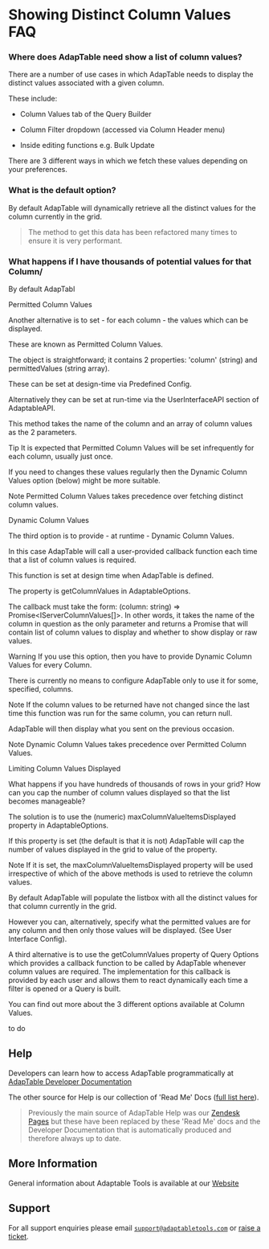 # Showing Distinct Column Values FAQ

### Where does AdapTable need show a list of column values? 

There are a number of use cases in which AdapTable needs to display the distinct values associated with a given column.  

These include:

- Column Values tab of the Query Builder

- Column Filter dropdown (accessed via Column Header menu)

- Inside editing functions e.g. Bulk Update

There are 3 different ways in which we fetch these values depending on your preferences.

### What is the default option?

By default AdapTable will dynamically retrieve all the distinct values for the column currently in the grid.  

> The method to get this data has been refactored many times to ensure it is very performant.

### What happens if I have thousands of potential values for that Column/

By default AdapTabl

Permitted Column Values

Another alternative is to set - for each column - the values which can be displayed.  

These are known as Permitted Column Values.  

The object is straightforward; it contains 2 properties: 'column' (string) and permittedValues (string array). 

These can be set at design-time via Predefined Config.

Alternatively they can be set at run-time via the UserInterfaceAPI section of AdaptableAPI.

This method takes the name of the column and an array of column values as the 2 parameters.  

Tip
It is expected that Permitted Column Values will be set infrequently for each column, usually just once.

If you need to changes these values regularly then the Dynamic Column Values option (below) might be more suitable.

Note
Permitted Column Values takes precedence over fetching distinct column values.

Dynamic Column Values

The third option is to provide - at runtime - Dynamic Column Values.

In this case AdapTable will call a user-provided callback function each time that a list of column values is required.

This function is set at design time when AdapTable is defined.

The property is getColumnValues in AdaptableOptions.

The callback must take the form:  (column: string) => Promise<IServerColumnValues[]>.  In other words, it takes the name of the column in question as the only parameter and returns a Promise that will contain list of column values to display and whether to show display or raw values.

Warning
If you use this option, then you have to provide Dynamic Column Values for every Column.

There is currently no means to configure AdapTable only to use it for some, specified, columns.

Note
If the column values to be returned have not changed since the last time this function was run for the same column, you can return null.  

AdapTable will then display what you sent on the previous occasion.

Note
Dynamic Column Values takes precedence over Permitted Column Values.

Limiting Column Values Displayed

What happens if you have hundreds of thousands of rows in your grid?  How can you cap the number of column values displayed so that the list becomes manageable?

The solution is to use the (numeric) maxColumnValueItemsDisplayed property in AdaptableOptions.  

If this property is set (the default is that it is not) AdapTable will cap the number of values displayed in the grid to value of the property.

Note
If it is set, the maxColumnValueItemsDisplayed property will be used irrespective of which of the above methods is used to retrieve the column values.


 
 
 
 
 By default AdapTable will populate the listbox with all the distinct values for that column currently in the grid.

  However you can, alternatively, specify what the permitted values are for any column and then only those values will be displayed.  (See User Interface Config).

  A third alternative is to use the getColumnValues property of Query Options which provides a callback function to be called by AdapTable whenever column values are required.  The implementation for this callback is provided by  each user and allows them to react dynamically each time a filter is opened or a Query is built.

  You  can find out more about the 3 different options available at Column Values.

  to do


## Help

Developers can learn how to access AdapTable programmatically at [AdapTable Developer Documentation](https://api.adaptabletools.com) 

The other source for Help is our collection of 'Read Me' Docs ([full list here](https://github.com/AdaptableTools/adaptable/blob/master/packages/adaptable/readme/readme-list.md)).

> Previously the main source of AdapTable Help was our [Zendesk Pages](https://adaptabletools.zendesk.com/hc/en-us) but these have been replaced by these 'Read Me' docs and the Developer Documentation that is automatically produced and therefore always up to date.

## More Information

General information about Adaptable Tools is available at our [Website](http://www.adaptabletools.com) 

## Support

For all support enquiries please email [`support@adaptabletools.com`](mailto:support@adaptabletools.com) or [raise a ticket](https://adaptabletools.zendesk.com/hc/en-us/requests/new).
